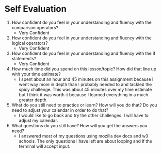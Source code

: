 # Self Evaluation

1. How confident do you feel in your understanding and fluency with the comparison operators?
    - Very Confident
1. How confident do you feel in your understanding and fluency with the logical operators?
    - Very Confident
1. How confident do you feel in your understanding and fluency with the if statements?
    - Very Confident
1. How much time did you spend on this lesson/topic? How did that line up with your time estimate?
    - I spent about an hour and 45 minutes on this assignment because I went way more in depth than I probably needed to and tackled the spicy challenge. This was about 45 minutes over my time estimate but I think it was worth it because I learned everything in a much greater depth.
1. What do you still need to practice or learn? How will you do that? Do you need to adjust your calendar in order to do that?
    - I would like to go back and try the other challenges. I will have to adjust my calendar.
1. What questions do you still have? How will you get the answers you need?
    - I answered most of my questions using mozilla dev docs and w3 schools. The only questions I have left are about looping and if the terminal will accept input.
